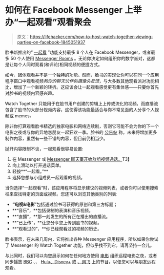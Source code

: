 # 如何在 Facebook Messenger 上举办“一起观看”观看聚会

> 原文：<https://lifehacker.com/how-to-host-watch-together-viewing-parties-on-facebook-1845051937>

脸书新推出的“ [一起看](https://about.fb.com/news/2020/09/introducing-watch-together-on-messenger) ”功能支持最多 8 个人在 Facebook Messenger，或者最多 50 个人使用 [Messenger Rooms](https://about.fb.com/news/2020/04/introducing-messenger-rooms) 。无论你决定如何组织你的数字派对，这都是让每个人同时观看(和评论)相同视频的便捷方式。



如今，团体观看并不是一个独特的功能。然而，脸书的实现让你可以在同一个应用程序窗口中观看视频*和你的聊天伙伴的摄像头反馈*，与大多数其他观看派对功能相比，增加了一个新颖的转折。这应该会让一起观看感觉更有集体感——只要你首先对脸书的视频内容感兴趣。

Watch Together 只能用于在脸书用户创建的剪辑上上传或流化的视频，而直播流包含了脸书的大部分视频内容，这使得该功能最适合与你不常见面的人分享个人视频或 memes。

除非你打算观看脸书精选的独家电影和网络连续剧，否则它可能不会为你的下一个电影之夜或与你的异地恋朋友一起狂欢一季。脸书的 [公告帖](https://about.fb.com/news/2020/09/introducing-watch-together-on-messenger) 称，未来将增加更多制作内容，虽然有一些不错的内容，但目前仍相当少。

抛开内容限制不谈，一起观看很容易设置:

1.  在 Messenger 或 [Messenger 聊天室开始群组视频通话。](https://lifehacker.com/how-to-use-facebooks-new-messenger-rooms-1843482245)T3】
2.  向上滑动以打开通话菜单。
3.  轻按**“一起看。”**
4.  选择您想与小组成员一起观看的视频。

当你选择“一起观看”时，该应用程序将显示建议的视频列表，或者你可以使用搜索栏来查找特定的页面或视频。您还可以浏览其他类别的列表:

*   **“电视&电影**”包括通过脸书可获得的原创和第三方标题；
*   **“音乐”，**包括录制的表演和音乐视频。
*   **“直播”，**那一刻发生的所有正在播出的直播流。
*   **“已上传”，**让您分享您上传到脸书的视频。
*   **“观看过的”，**你已经观看过的视频的历史。

脸书表示，在未来几周内，它将推出各种 Messenger 应用程序，所以如果你尝试了 Messenger 的 Watch Together 功能，但似乎找不到它，请再坚持一会儿。

与此同时，我们可以向您展示如何在任何地方使用 [电影](https://lifehacker.com/how-to-watch-movies-with-your-friends-on-movies-anywher-1844548979) 组织远程电影之夜，或者同步播放 [BBC](https://lifehacker.com/host-an-anglophile-watch-party-with-bbc-together-1843547444) 、、 [Hulu、Disney+](https://lifehacker.com/watch-shows-on-hulu-disney-and-more-with-your-friends-1842924419) 或 [、网飞](https://lifehacker.com/sync-netflix-streams-with-far-away-friends-using-this-c-1824048081) 上的节目，以便您可以与朋友远程观看。